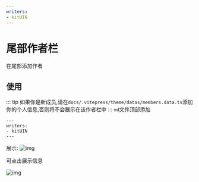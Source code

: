 ```yaml
---
writers:
- kitUIN
---
```

# 尾部作者栏
在尾部添加作者

## 使用
::: tip
如果你是新成员,请在`docs/.vitepress/theme/datas/members.data.ts`添加你的个人信息,否则将不会展示在该作者栏中
:::
`md`文件顶部添加
```
---
writers:
- kitUIN
---
```
展示:
![img](/pr/author.png)

可点击展示信息

![img](/components/author-click.png)

